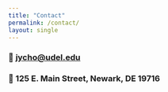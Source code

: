 ```yaml
---
title: "Contact"
permalink: /contact/
layout: single
---
```


### &#x1F4E7;  <a href="mailto:jycho@udel.edu">jycho@udel.edu</a>

### &#x1F4CD; 125 E. Main Street, Newark, DE 19716

